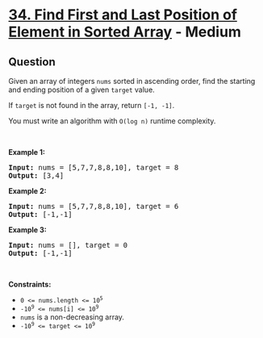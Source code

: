 # [34. Find First and Last Position of Element in Sorted Array](https://leetcode.com/problems/find-first-and-last-position-of-element-in-sorted-array/) - Medium

## Question

Given an array of integers `` nums `` sorted in ascending order, find the starting and ending position of a given `` target `` value.

If `` target `` is not found in the array, return `` [-1, -1] ``.

You must&nbsp;write an algorithm with&nbsp;`` O(log n) `` runtime complexity.

&nbsp;

__Example 1:__

<pre><strong>Input:</strong> nums = [5,7,7,8,8,10], target = 8
<strong>Output:</strong> [3,4]
</pre>

__Example 2:__

<pre><strong>Input:</strong> nums = [5,7,7,8,8,10], target = 6
<strong>Output:</strong> [-1,-1]
</pre>

__Example 3:__

<pre><strong>Input:</strong> nums = [], target = 0
<strong>Output:</strong> [-1,-1]
</pre>

&nbsp;

__Constraints:__

* <code>0 &lt;= nums.length &lt;= 10<sup>5</sup></code>
* <code>-10<sup>9</sup>&nbsp;&lt;= nums[i]&nbsp;&lt;= 10<sup>9</sup></code>
* `` nums `` is a non-decreasing array.
* <code>-10<sup>9</sup>&nbsp;&lt;= target&nbsp;&lt;= 10<sup>9</sup></code>
